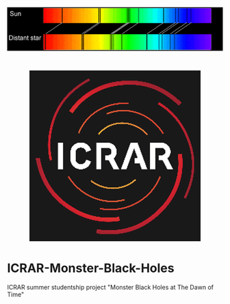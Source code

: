 <h1 align="center">
<img src="https://github.com/daniel-lyon/ICRAR-Monster-Black-Holes/blob/main/Affiliations/redshift.png">
</h1>

<h1 align="center">
<img src="https://github.com/daniel-lyon/ICRAR-Monster-Black-Holes/blob/main/Affiliations/icrar_logo.png">
</h1>


# ICRAR-Monster-Black-Holes
ICRAR summer studentship project "Monster Black Holes at The Dawn of Time"
